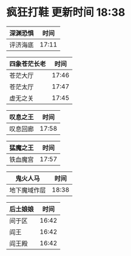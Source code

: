 # 疯狂打鞋 更新时间 18:38

| 深渊恐惧   | 时间    |
|--------|-------|
| 评济海底 | 17:11 |

| 四象苍茫长老   | 时间    |
|--------|-------|
| 苍茫大厅 | 17:46 |
| 苍茫太厅 | 17:47 |
| 虚无之关 | 17:45 |

| 叹息之王   | 时间    |
|--------|-------|
| 叹息回廊 | 17:58 |

| 猛魔之王   | 时间    |
|--------|-------|
| 铁血魔宫 | 17:57 |

| 鬼火人马   | 时间    |
|--------|-------|
| 地下魔域作层 | 18:38 |

| 后土娘娘   | 时间    |
|--------|-------|
| 间于区 | 16:42 |
| 阎王 | 16:42 |
| 阎王殿 | 16:42 |